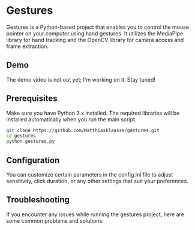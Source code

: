# Gestures

Gestures is a Python-based project that enables you to control the mouse pointer on your computer using hand gestures. It utilizes the MediaPipe library for hand tracking and the OpenCV library for camera access and frame extraction.

## Demo

The demo video is not out yet; I'm working on it. Stay tuned!

## Prerequisites

Make sure you have Python 3.x installed. The required libraries will be installed automatically when you run the main script.

```bash
git clone https://github.com/Matthiasklaasse/gestures.git
cd gestures
python gestures.py
```
## Configuration

You can customize certain parameters in the config.ini file to adjust sensitivity, click duration, or any other settings that suit your preferences.

## Troubleshooting

If you encounter any issues while running the gestures project, here are some common problems and solutions:
